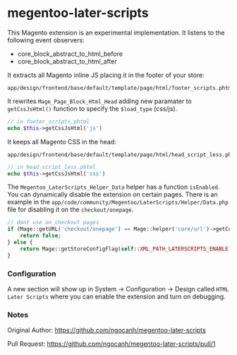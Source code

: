 megentoo-later-scripts
======================

This Magento extension is an experimental implementation. It listens to the following event observers:
* core_block_abstract_to_html_before
* core_block_abstract_to_html_after

It extracts all Magento inline JS placing it in the footer of your store:
```
app/design/frontend/base/default/template/page/html/footer_scripts.phtml
```
It rewrites ```Mage_Page_Block_Html_Head``` adding new paramater to ```getCssJsHtml()``` function to specify the ```$load_type``` (css/js).
```php
// in footer_scripts.phtml
echo $this->getCssJsHtml('js') 
```
It keeps all Magento CSS in the head:
```
app/design/frontend/base/default/template/page/html/head_script_less.phtml
```

```php
// in head_script_less.phtml
echo $this->getCssJsHtml('css') 
```

The ```Megentoo_LaterScripts_Helper_Data``` helper has a function ```isEnabled```. You can dynamically disable the extension on certain pages. There is an example in the ```app/code/community/Megentoo/LaterScripts/Helper/Data.php``` file for disabling it on the ```checkout/onepage```.
```php
// dont use on checkout pages
if (Mage::getURL('checkout/onepage') == Mage::helper('core/url')->getCurrentUrl()) {
	return false;
} else {
	return Mage::getStoreConfigFlag(self::XML_PATH_LATERSCRIPTS_ENABLE);
}
```

### Configuration
A new section will show up in System -> Configuration -> Design called ```HTML Later Scripts``` where you can enable the extension and turn on debugging.

### Notes
Original Author:
https://github.com/ngocanh/megentoo-later-scripts

Pull Request:
https://github.com/ngocanh/megentoo-later-scripts/pull/1

